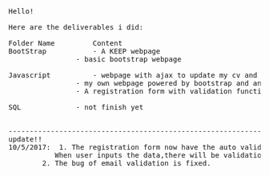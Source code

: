 <pre>
Hello!

Here are the deliverables i did:

Folder Name			Content
BootStrap			- A KEEP webpage
				- basic bootstrap webpage
					
Javascript			- webpage with ajax to update my cv and timetable
				- my own webpage powered by bootstrap and animation
				- A registration form with validation function

SQL				- not finish yet


-----------------------------------------------------------------------
update!!
10/5/2017:	1. The registration form now have the auto validation function.
		   When user inputs the data,there will be validation instanly to tell if user input the correct data.
		2. The bug of email validation is fixed.
</pre>
